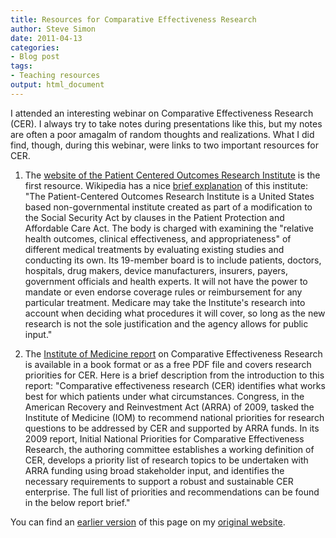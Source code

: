 ```yaml
---
title: Resources for Comparative Effectiveness Research
author: Steve Simon
date: 2011-04-13
categories:
- Blog post
tags:
- Teaching resources
output: html_document
---
```


I attended an interesting webinar on Comparative Effectiveness Research (CER). I always try to take notes during presentations like this, but my notes are often a poor amagalm of random thoughts and realizations. What I did find, though, during this webinar, were links to two important resources for CER.

<!---More--->

1. The [website of the Patient Centered Outcomes Research Institute][pco1] is the first resource. Wikipedia has a nice [brief explanation][wik1] of this institute: "The Patient-Centered Outcomes Research Institute is a United States based non-governmental institute created as part of a modification to the Social Security Act by clauses in the Patient Protection and Affordable Care Act. The body is charged with examining the "relative health outcomes, clinical effectiveness, and appropriateness" of different medical treatments by evaluating existing studies and conducting its own. Its 19-member board is to include patients, doctors, hospitals, drug makers, device manufacturers, insurers, payers, government officials and health experts. It will not have the power to mandate or even endorse coverage rules or reimbursement for any particular treatment. Medicare may take the Institute's research into account when deciding what procedures it will cover, so long as the new research is not the sole justification and the agency allows for public input."

2. The [Institute of Medicine report][iom1] on Comparative Effectiveness Research is available in a book format or as a free PDF file and covers research priorities for CER. Here is a brief description from the introduction to this report: "Comparative effectiveness research (CER) identifies what works best for which patients under what circumstances. Congress, in the American Recovery and Reinvestment Act (ARRA) of 2009, tasked the Institute of Medicine (IOM) to recommend national priorities for research questions to be addressed by CER and supported by ARRA funds. In its 2009 report, Initial National Priorities for Comparative Effectiveness Research, the authoring committee establishes a working definition of CER, develops a priority list of research topics to be undertaken with ARRA funding using broad stakeholder input, and identifies the necessary requirements to support a robust and sustainable CER enterprise. The full list of priorities and recommendations can be found in the below report brief."

You can find an [earlier version][sim1] of this page on my [original website][sim2].

[sim1]: http://www.pmean.com/11/cer.html
[sim2]: http://www.pmean.com/original_site.html 

[iom1]: https://www.ncbi.nlm.nih.gov/books/NBK64787/
[pco1]: https://www.pcori.org/
[wik1]: http://en.wikipedia.org/wiki/Patient-Centered_Outcomes_Research_Institute